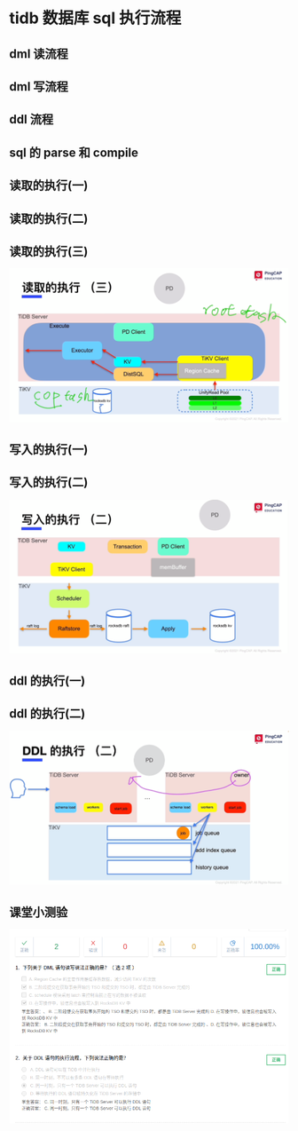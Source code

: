 # tidb 数据库 sql 执行流程

## dml 读流程

## dml 写流程

## ddl 流程

## sql 的 parse 和 compile

## 读取的执行(一)

## 读取的执行(二)

## 读取的执行(三)

![dml read](_images/lesson_05/dml_read_3.png)

## 写入的执行(一)

## 写入的执行(二)

![dml write](_images/lesson_05/dml_write_2.png)

## ddl 的执行(一)

## ddl 的执行(二)

![ddl](_images/lesson_05/ddl_2.png)

## 课堂小测验

![课堂小测验](_images/lesson_05/questions.png)
